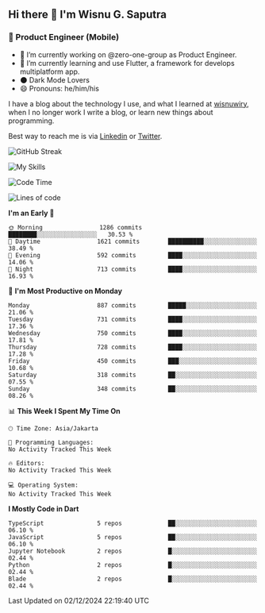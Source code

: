## Hi there 👋 I'm Wisnu G. Saputra

### :mobile_phone_off: Product Engineer (Mobile)

- 🔭 I’m currently working on @zero-one-group as Product Engineer.
- 🌱 I’m currently learning and use Flutter, a framework for develops multiplatform app.
- 🌑 Dark Mode Lovers
- 😄 Pronouns: he/him/his

I have a blog about the technology I use, and what I learned at [wisnuwiry](https://wisnuwiry.space/), when I no longer work I write a blog, or learn new things about programming.

Best way to reach me is via [Linkedin](https://www.linkedin.com/in/wisnu-saputra/) or [Twitter](https://twitter.com/wisnuwiry).

![GitHub Streak](https://streak-stats.demolab.com?user=wisnuwiry&theme=dark&hide_border=true)

![My Skills](https://skillicons.dev/icons?i=dart,flutter,kotlin,swift,go,js,css,neovim,git,linux&perline=5)

<!--START_SECTION:waka-->
![Code Time](http://img.shields.io/badge/Code%20Time-1%2C581%20hrs%2027%20mins-blue)

![Lines of code](https://img.shields.io/badge/From%20Hello%20World%20I%27ve%20Written-6.0%20million%20lines%20of%20code-blue)

**I'm an Early 🐤** 

```text
🌞 Morning                1286 commits        ████████░░░░░░░░░░░░░░░░░   30.53 % 
🌆 Daytime                1621 commits        ██████████░░░░░░░░░░░░░░░   38.49 % 
🌃 Evening                592 commits         ████░░░░░░░░░░░░░░░░░░░░░   14.06 % 
🌙 Night                  713 commits         ████░░░░░░░░░░░░░░░░░░░░░   16.93 % 
```
📅 **I'm Most Productive on Monday** 

```text
Monday                   887 commits         █████░░░░░░░░░░░░░░░░░░░░   21.06 % 
Tuesday                  731 commits         ████░░░░░░░░░░░░░░░░░░░░░   17.36 % 
Wednesday                750 commits         ████░░░░░░░░░░░░░░░░░░░░░   17.81 % 
Thursday                 728 commits         ████░░░░░░░░░░░░░░░░░░░░░   17.28 % 
Friday                   450 commits         ███░░░░░░░░░░░░░░░░░░░░░░   10.68 % 
Saturday                 318 commits         ██░░░░░░░░░░░░░░░░░░░░░░░   07.55 % 
Sunday                   348 commits         ██░░░░░░░░░░░░░░░░░░░░░░░   08.26 % 
```


📊 **This Week I Spent My Time On** 

```text
🕑︎ Time Zone: Asia/Jakarta

💬 Programming Languages: 
No Activity Tracked This Week

🔥 Editors: 
No Activity Tracked This Week

💻 Operating System: 
No Activity Tracked This Week
```

**I Mostly Code in Dart** 

```text
TypeScript               5 repos             ██░░░░░░░░░░░░░░░░░░░░░░░   06.10 % 
JavaScript               5 repos             ██░░░░░░░░░░░░░░░░░░░░░░░   06.10 % 
Jupyter Notebook         2 repos             █░░░░░░░░░░░░░░░░░░░░░░░░   02.44 % 
Python                   2 repos             █░░░░░░░░░░░░░░░░░░░░░░░░   02.44 % 
Blade                    2 repos             █░░░░░░░░░░░░░░░░░░░░░░░░   02.44 % 
```




 Last Updated on 02/12/2024 22:19:40 UTC
<!--END_SECTION:waka-->
